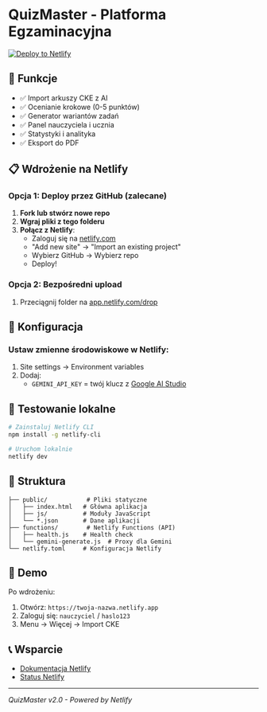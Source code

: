 # QuizMaster - Platforma Egzaminacyjna

[![Deploy to Netlify](https://www.netlify.com/img/deploy/button.svg)](https://app.netlify.com/start/deploy?repository=https://github.com/mistrzwujo098/quiz)

## 🚀 Funkcje

- ✅ Import arkuszy CKE z AI
- ✅ Ocenianie krokowe (0-5 punktów)
- ✅ Generator wariantów zadań
- ✅ Panel nauczyciela i ucznia
- ✅ Statystyki i analityka
- ✅ Eksport do PDF

## 📋 Wdrożenie na Netlify

### Opcja 1: Deploy przez GitHub (zalecane)

1. **Fork lub stwórz nowe repo**
2. **Wgraj pliki z tego folderu**
3. **Połącz z Netlify**:
   - Zaloguj się na [netlify.com](https://netlify.com)
   - "Add new site" → "Import an existing project"
   - Wybierz GitHub → Wybierz repo
   - Deploy!

### Opcja 2: Bezpośredni upload

1. Przeciągnij folder na [app.netlify.com/drop](https://app.netlify.com/drop)

## 🔑 Konfiguracja

### Ustaw zmienne środowiskowe w Netlify:

1. Site settings → Environment variables
2. Dodaj:
   - `GEMINI_API_KEY` = twój klucz z [Google AI Studio](https://makersuite.google.com/app/apikey)

## 🧪 Testowanie lokalne

```bash
# Zainstaluj Netlify CLI
npm install -g netlify-cli

# Uruchom lokalnie
netlify dev
```

## 📁 Struktura

```
├── public/           # Pliki statyczne
│   ├── index.html   # Główna aplikacja
│   ├── js/          # Moduły JavaScript
│   └── *.json       # Dane aplikacji
├── functions/        # Netlify Functions (API)
│   ├── health.js    # Health check
│   └── gemini-generate.js  # Proxy dla Gemini
└── netlify.toml     # Konfiguracja Netlify
```

## 🎯 Demo

Po wdrożeniu:
1. Otwórz: `https://twoja-nazwa.netlify.app`
2. Zaloguj się: `nauczyciel` / `haslo123`
3. Menu → Więcej → Import CKE

## 📞 Wsparcie

- [Dokumentacja Netlify](https://docs.netlify.com)
- [Status Netlify](https://www.netlifystatus.com)

---
*QuizMaster v2.0 - Powered by Netlify*